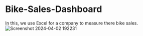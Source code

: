 # Bike-Sales-Dashboard
In this, we use Excel for a company to measure there bike sales.
![Screenshot 2024-04-02 192231](https://github.com/99dev88/Bike-Sales-Dashboard/assets/115405765/fb14d206-7469-46b1-ac70-1f69f3277406)
